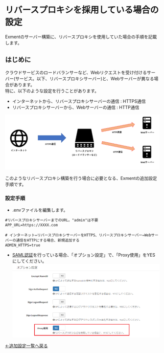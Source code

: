 # リバースプロキシを採用している場合の設定
Exmentのサーバー構築に、リバースプロキシを使用していた場合の手順を記載します。

## はじめに
クラウドサービスのロードバランサーなど、Webリクエストを受け付けるサーバー(サービス。以下、リバースプロキシサーバー)と、Webサーバーが異なる場合があります。  
特に、以下のような設定を行うことがあります。  

- インターネットから、リバースプロキシサーバーの通信 : HTTPS通信
- リバースプロキシサーバーから、Webサーバーの通信 : HTTP通信

![リバースプロキシ](img/quickstart/reverse_proxy1.png)


このようなリバースプロキシ構築を行う場合に必要となる、Exmentの追加設定手順です。


### 設定手順

- .envファイルを編集します。

~~~
#リバースプロキシサーバーまでのURL。"admin"は不要
APP_URL=https://XXXX.com 

# インターネット⇔リバースプロキシサーバーをHTTPS、リバースプロキシサーバー⇔Webサーバーの通信をHTTPにする場合、新規追加する
ADMIN_HTTPS=true
~~~

- [SAML認証](/ja/login_saml)を行っている場合、「オプション設定」で、「Proxy使用」をYESにしてください。
![リバースプロキシ](img/quickstart/reverse_proxy2.png)


[←追加設定一覧へ戻る](/ja/quickstart_more)